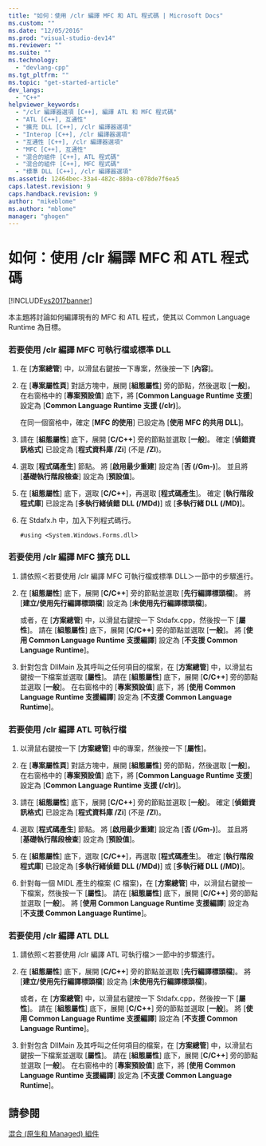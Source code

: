 ```yaml
---
title: "如何：使用 /clr 編譯 MFC 和 ATL 程式碼 | Microsoft Docs"
ms.custom: ""
ms.date: "12/05/2016"
ms.prod: "visual-studio-dev14"
ms.reviewer: ""
ms.suite: ""
ms.technology: 
  - "devlang-cpp"
ms.tgt_pltfrm: ""
ms.topic: "get-started-article"
dev_langs: 
  - "C++"
helpviewer_keywords: 
  - "/clr 編譯器選項 [C++], 編譯 ATL 和 MFC 程式碼"
  - "ATL [C++], 互通性"
  - "擴充 DLL [C++], /clr 編譯器選項"
  - "Interop [C++], /clr 編譯器選項"
  - "互通性 [C++], /clr 編譯器選項"
  - "MFC [C++], 互通性"
  - "混合的組件 [C++], ATL 程式碼"
  - "混合的組件 [C++], MFC 程式碼"
  - "標準 DLL [C++], /clr 編譯器選項"
ms.assetid: 12464bec-33a4-482c-880a-c078de7f6ea5
caps.latest.revision: 9
caps.handback.revision: 9
author: "mikeblome"
ms.author: "mblome"
manager: "ghogen"
---
```

# 如何：使用 /clr 編譯 MFC 和 ATL 程式碼
[!INCLUDE[vs2017banner](../assembler/inline/includes/vs2017banner.md)]

本主題將討論如何編譯現有的 MFC 和 ATL 程式，使其以 Common Language Runtime 為目標。  
  
### 若要使用 \/clr 編譯 MFC 可執行檔或標準 DLL  
  
1.  在 \[**方案總管**\] 中，以滑鼠右鍵按一下專案，然後按一下 \[**內容**\]。  
  
2.  在 \[**專案屬性頁**\] 對話方塊中，展開 \[**組態屬性**\] 旁的節點，然後選取 \[**一般**\]。  在右窗格中的 \[**專案預設值**\] 底下，將 \[**Common Language Runtime 支援**\] 設定為 \[**Common Language Runtime 支援 \(\/clr\)**\]。  
  
     在同一個窗格中，確定 \[**MFC 的使用**\] 已設定為 \[**使用 MFC 的共用 DLL**\]。  
  
3.  請在 \[**組態屬性**\] 底下，展開 \[**C\/C\+\+**\] 旁的節點並選取 \[**一般**\]。  確定 \[**偵錯資訊格式**\] 已設定為 \[**程式資料庫 \/Zi**\] \(不是 **\/ZI**\)。  
  
4.  選取 \[**程式碼產生**\] 節點。  將 \[**啟用最少重建**\] 設定為 \[**否 \(\/Gm\-\)**\]。  並且將 \[**基礎執行階段檢查**\] 設定為 \[**預設值**\]。  
  
5.  在 \[**組態屬性**\] 底下，選取 \[**C\/C\+\+**\]，再選取 \[**程式碼產生**\]。  確定 \[**執行階段程式庫**\] 已設定為 \[**多執行緒偵錯 DLL \(\/MDd\)**\] 或 \[**多執行緒 DLL \(\/MD\)**\]。  
  
6.  在 Stdafx.h 中，加入下列程式碼行。  
  
    ```  
    #using <System.Windows.Forms.dll>  
    ```  
  
### 若要使用 \/clr 編譯 MFC 擴充 DLL  
  
1.  請依照＜若要使用 \/clr 編譯 MFC 可執行檔或標準 DLL＞一節中的步驟進行。  
  
2.  在 \[**組態屬性**\] 底下，展開 \[**C\/C\+\+**\] 旁的節點並選取 \[**先行編譯標頭檔**\]。  將 \[**建立\/使用先行編譯標頭檔**\] 設定為 \[**未使用先行編譯標頭檔**\]。  
  
     或者，在 \[**方案總管**\] 中，以滑鼠右鍵按一下 Stdafx.cpp，然後按一下 \[**屬性**\]。  請在 \[**組態屬性**\] 底下，展開 \[**C\/C\+\+**\] 旁的節點並選取 \[**一般**\]。  將 \[**使用 Common Language Runtime 支援編譯**\] 設定為 \[**不支援 Common Language Runtime**\]。  
  
3.  針對包含 DllMain 及其呼叫之任何項目的檔案，在 \[**方案總管**\] 中，以滑鼠右鍵按一下檔案並選取 \[**屬性**\]。  請在 \[**組態屬性**\] 底下，展開 \[**C\/C\+\+**\] 旁的節點並選取 \[**一般**\]。  在右窗格中的 \[**專案預設值**\] 底下，將 \[**使用 Common Language Runtime 支援編譯**\] 設定為 \[**不支援 Common Language Runtime**\]。  
  
### 若要使用 \/clr 編譯 ATL 可執行檔  
  
1.  以滑鼠右鍵按一下 \[**方案總管**\] 中的專案，然後按一下 \[**屬性**\]。  
  
2.  在 \[**專案屬性頁**\] 對話方塊中，展開 \[**組態屬性**\] 旁的節點，然後選取 \[**一般**\]。  在右窗格中的 \[**專案預設值**\] 底下，將 \[**Common Language Runtime 支援**\] 設定為 \[**Common Language Runtime 支援 \(\/clr\)**\]。  
  
3.  請在 \[**組態屬性**\] 底下，展開 \[**C\/C\+\+**\] 旁的節點並選取 \[**一般**\]。  確定 \[**偵錯資訊格式**\] 已設定為 \[**程式資料庫 \/Zi**\] \(不是 **\/ZI**\)。  
  
4.  選取 \[**程式碼產生**\] 節點。  將 \[**啟用最少重建**\] 設定為 \[**否 \(\/Gm\-\)**\]。  並且將 \[**基礎執行階段檢查**\] 設定為 \[**預設值**\]。  
  
5.  在 \[**組態屬性**\] 底下，選取 \[**C\/C\+\+**\]，再選取 \[**程式碼產生**\]。  確定 \[**執行階段程式庫**\] 已設定為 \[**多執行緒偵錯 DLL \(\/MDd\)**\] 或 \[**多執行緒 DLL \(\/MD\)**\]。  
  
6.  針對每一個 MIDL 產生的檔案 \(C 檔案\)，在 \[**方案總管**\] 中，以滑鼠右鍵按一下檔案，然後按一下 \[**屬性**\]。  請在 \[**組態屬性**\] 底下，展開 \[**C\/C\+\+**\] 旁的節點並選取 \[**一般**\]。  將 \[**使用 Common Language Runtime 支援編譯**\] 設定為 \[**不支援 Common Language Runtime**\]。  
  
### 若要使用 \/clr 編譯 ATL DLL  
  
1.  請依照＜若要使用 \/clr 編譯 ATL 可執行檔＞一節中的步驟進行。  
  
2.  在 \[**組態屬性**\] 底下，展開 \[**C\/C\+\+**\] 旁的節點並選取 \[**先行編譯標頭檔**\]。  將 \[**建立\/使用先行編譯標頭檔**\] 設定為 \[**未使用先行編譯標頭檔**\]。  
  
     或者，在 \[**方案總管**\] 中，以滑鼠右鍵按一下 Stdafx.cpp，然後按一下 \[**屬性**\]。  請在 \[**組態屬性**\] 底下，展開 \[**C\/C\+\+**\] 旁的節點並選取 \[**一般**\]。  將 \[**使用 Common Language Runtime 支援編譯**\] 設定為 \[**不支援 Common Language Runtime**\]。  
  
3.  針對包含 DllMain 及其呼叫之任何項目的檔案，在 \[**方案總管**\] 中，以滑鼠右鍵按一下檔案並選取 \[**屬性**\]。  請在 \[**組態屬性**\] 底下，展開 \[**C\/C\+\+**\] 旁的節點並選取 \[**一般**\]。  在右窗格中的 \[**專案預設值**\] 底下，將 \[**使用 Common Language Runtime 支援編譯**\] 設定為 \[**不支援 Common Language Runtime**\]。  
  
## 請參閱  
 [混合 \(原生和 Managed\) 組件](../dotnet/mixed-native-and-managed-assemblies.md)